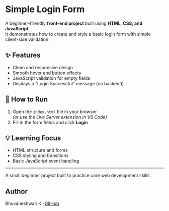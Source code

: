 # Simple Login Form

A beginner-friendly **front-end project** built using **HTML, CSS, and JavaScript**.  
It demonstrates how to create and style a basic login form with simple client-side validation.

## ✨ Features
- Clean and responsive design  
- Smooth hover and button effects  
- JavaScript validation for empty fields  
- Displays a “Login Successful” message (no backend)

## 🚀 How to Run
1. Open the `index.html` file in your browser  
   *(or use the Live Server extension in VS Code)*  
2. Fill in the form fields and click **Login**

## 💡 Learning Focus
- HTML structure and forms  
- CSS styling and transitions  
- Basic JavaScript event handling  

---

A small beginner project built to practice core web development skills.

## Author
Bhuvaneshwari K -[GitHub](https://github.com/bhuvan2005)
